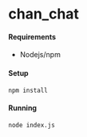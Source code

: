 # chan_chat

#### Requirements
* Nodejs/npm

#### Setup

```
npm install
```
#### Running

```
node index.js
```
